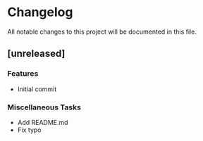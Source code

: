 # Changelog

All notable changes to this project will be documented in this file.

## [unreleased]

### Features

- Initial commit

### Miscellaneous Tasks

- Add README.md
- Fix typo

<!-- generated by git-cliff -->

